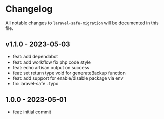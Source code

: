 # Changelog

All notable changes to `laravel-safe-migration` will be documented in this file.

## v1.1.0 - 2023-05-03

- feat: add dependabot
- feat: add workflow fix php code style
- feat: echo artisan output on success
- feat: set return type void for generateBackup function
- feat: add support for enable/disable package via env
- fix: laravel-safe.. typo

## 1.0.0 - 2023-05-01

- feat: initial commit
